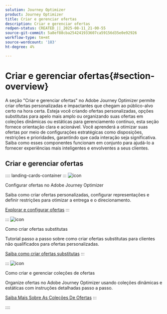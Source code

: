 ```yaml
---
solution: Journey Optimizer
product: Journey Optimizer
title: Criar e gerenciar ofertas
description: Criar e gerenciar ofertas
redpen-status: CREATED_||_2025-08-11_21-00-55
source-git-commit: 5a8ef88cba254241933607ca59156d35e0e92926
workflow-type: tm+mt
source-wordcount: '183'
ht-degree: 4%

---
```



# Criar e gerenciar ofertas{#section-overview}

A seção &quot;Criar e gerenciar ofertas&quot; no Adobe Journey Optimizer permite criar ofertas personalizadas e impactantes que chegam ao público-alvo certo na hora certa. Esteja você criando ofertas personalizadas, opções substitutas para apelo mais amplo ou organizando suas ofertas em coleções dinâmicas ou estáticas para gerenciamento contínuo, esta seção fornece orientação clara e acionável. Você aprenderá a otimizar suas ofertas por meio de configurações estratégicas como disposições, restrições e prioridades, garantindo que cada interação seja significativa. Saiba como esses componentes funcionam em conjunto para ajudá-lo a fornecer experiências mais inteligentes e envolventes a seus clientes.

## Criar e gerenciar ofertas

:::: landing-cards-container
:::
![icon](https://cdn.experienceleague.adobe.com/icons/gear.svg?lang=pt-BR)

Configurar ofertas no Adobe Journey Optimizer

Saiba como criar ofertas personalizadas, configurar representações e definir restrições para otimizar a entrega e o direcionamento.

[Explorar e configurar ofertas](configure-offers-landing-page.md)
:::

:::
![icon](https://cdn.experienceleague.adobe.com/icons/circle-play.svg?lang=pt-BR)

Como criar ofertas substitutas

Tutorial passo a passo sobre como criar ofertas substitutas para clientes não qualificados para ofertas personalizadas.

[Saiba como criar ofertas substitutas](../using/offers/offer-library/creating-fallback-offers.md)
:::

:::
![icon](https://cdn.experienceleague.adobe.com/icons/list-check.svg?lang=pt-BR)

Como criar e gerenciar coleções de ofertas

Organize ofertas no Adobe Journey Optimizer usando coleções dinâmicas e estáticas com instruções detalhadas passo a passo.

[Saiba Mais Sobre As Coleções De Ofertas](../using/offers/offer-library/creating-collections.md)
:::

::::
